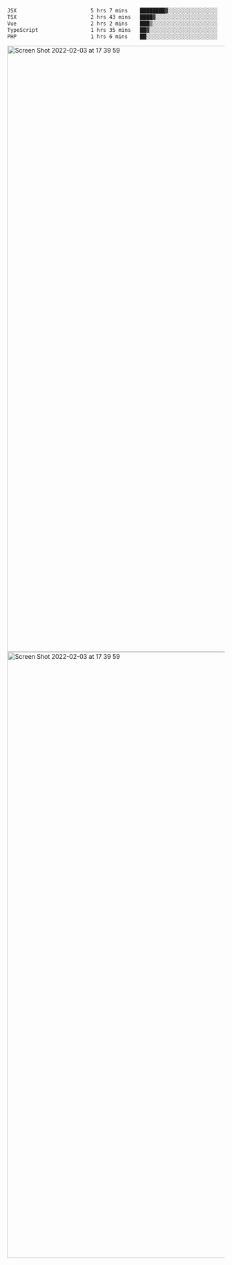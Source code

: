 <!--START_SECTION:waka-->

```txt
JSX                        5 hrs 7 mins    ████████▓░░░░░░░░░░░░░░░░   34.37 %
TSX                        2 hrs 43 mins   ████▓░░░░░░░░░░░░░░░░░░░░   18.24 %
Vue                        2 hrs 2 mins    ███▒░░░░░░░░░░░░░░░░░░░░░   13.68 %
TypeScript                 1 hrs 35 mins   ██▓░░░░░░░░░░░░░░░░░░░░░░   10.68 %
PHP                        1 hrs 6 mins    ██░░░░░░░░░░░░░░░░░░░░░░░   07.40 %
```

<!--END_SECTION:waka-->

<img width="1400" alt="Screen Shot 2022-02-03 at 17 39 59" src="https://user-images.githubusercontent.com/45716542/152387304-f2b60485-53a6-4f4b-a818-5cefb1b0c0ae.png">
<img width="1400" alt="Screen Shot 2022-02-03 at 17 39 59" src="https://user-images.githubusercontent.com/45716542/152387273-ea5cdf21-2a45-44da-8bef-00c1763b1d42.png">
